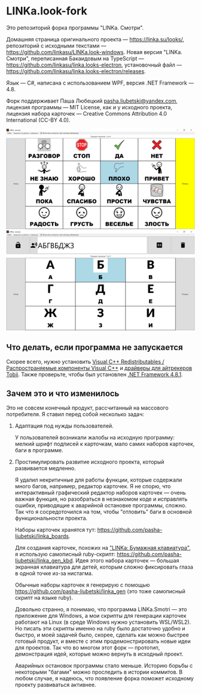 # LINKa.look-fork

Это репозиторий форка программы "LINKa. Смотри".

Домашняя страница оригинального проекта — <https://linka.su/looks/>, репозиторий с исходными текстами — <https://github.com/linkasu/LINKa.look-windows>. Новая версия "LINKa. Смотри", переписанная Бакаидовым на TypeScript — <https://github.com/linkasu/linka.looks-electron>, установочный файл — <https://github.com/linkasu/linka.looks-electron/releases>.

Язык — C#, написана с использованием WPF, версия .NET Framework — 4.8.

Форк поддерживает Паша Любецкий <pasha.liubetski@yandex.com>, лицензия программы — MIT License, как и у исходного проекта, лицензия набора карточек — Creative Commons Attribution 4.0 International (CC-BY 4.0).

![Screenshot_1](Screenshot_1.png)
![Screenshot_2](Screenshot_2.png)

## Что делать, если программа не запускается

Скорее всего, нужно установить [Visual C++ Redistributables / Распространяемые компоненты Visual C++](https://learn.microsoft.com/ru-ru/cpp/windows/latest-supported-vc-redist?view=msvc-170) и [драйверы для айтрекеров Tobii](https://gaming.tobii.com/getstarted/#tobii). Также проверьте, чтобы был установлен [.NET Framework 4.8.1](https://dotnet.microsoft.com/en-us/download/dotnet-framework/thank-you/net481-rus).

## Зачем это и что изменилось

Это не совсем конечный продукт, рассчитанный на массового потребителя. Я ставил перед собой несколько задач:

1. Адаптация под нужды пользователей.

    У пользователей возникали жалобы на исходную программу: мелкий шрифт подписей к карточкам, мало самих наборов карточек, баги в программе.

2. Простимулировать развитие исходного проекта, который развивается медленно.

    Я удалил некритичные для работы функции, которые содержали много багов, например, редактор карточек. Я не спорю, что интерактивный графический редактор наборов карточек — очень важная функция, но разобраться в незнакомом коде и исправлять ошибки, приводящие к аварийной остановке программы, сложно. Так что я сосредоточился на том, чтобы "отловить" баги в основной функциональности проекта.

    Наборы карточек хранятся тут: <https://github.com/pasha-liubetski/linka_boards>.

    Для создания карточек, похожих на ["LINKa: Бумажная клавиатура"](https://linka.su/linka-paperboard/), я использую самописный ruby-скрипт: <https://github.com/pasha-liubetski/linka_gen_kbd>. Идея этого набора карточек — большая экранная клавиатура для детей, которым сложно фиксировать глаза в одной точке из-за нистагма.

    Обычные наборы карточек я генерирую с помощью <https://github.com/pasha-liubetski/linka_gen> (это тоже самописный скрипт на языке ruby).

    Довольно странно, я понимаю, что программа LINKa.Smotri — это приложение для Windows, а мои скрипты для генерации карточек работают на Linux (в среде Windows нужно установить WSL/WSL2). Но писать эти скрипты именно на ruby было достаточно удобно и быстро, и моей задачей было, скорее, сделать как можно быстрее готовый продукт, и вместе с этим продемонстрировать новые идеи для проектов. Так что во многом этот форк — прототип, демонстрация идей, которые можно вернуть в исходный проект.

    Аварийных остановок программы стало меньше. Историю борьбы с некоторыми "багами" можно проследить в истории коммитов. В любом случае, я надеюсь, что появление форка поможет исходному проекту развиваться активнее.

